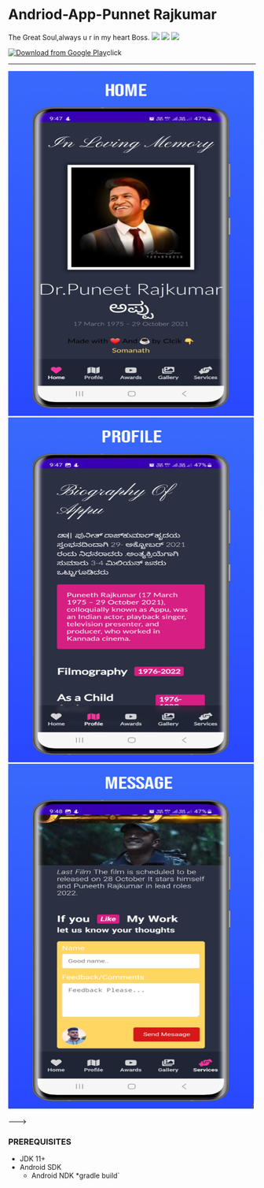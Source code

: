 # Andriod-App-Punnet Rajkumar
The Great Soul,always u r in my heart Boss.
![](https://img.shields.io/badge/Android-5+-informational?style=flat&logo=linux&logoColor=white&color=2bbc8a)
![](https://img.shields.io/badge/SDK-version-informational?style=flat&logo=linux&logoColor=white&color=2bbc8a)
![](https://img.shields.io/badge/Java-11+-informational?style=flat&logo=linux&logoColor=white&color=2bbc8a)

 [<img src="https://play.google.com/intl/en_us/badges/images/generic/en_badge_web_generic.png"
      alt="Download from Google Play"
      height="80">](https://play.google.com/store/apps/details?id=com.puneetraj.appu)click
      <hr>

<img src="images/Screenshot1.png" height="700px" width="500" />&nbsp;<img src="images/Screenshot2.png" height="700px" width="500" /> <img src="images/Screenshot6.png" height="700px" width="500px" />



--->
### PREREQUISITES

* JDK 11+
* Android SDK
  - Android NDK
*gradle build`


